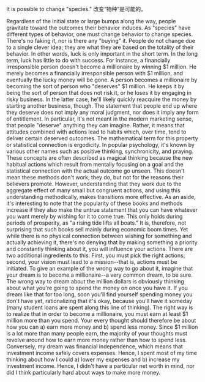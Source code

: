 It  is  possible  to  change  "species." 
改变“物种”是可能的。

 Regardless  of  the  initial  state  or  large
bumps  along  the  way,  people  gravitate  toward  the  outcomes  their  behavior
induces.  As  "species"  have  different  types  of  behavior,  one  must  change
behavior to change species. There's no faking it, nor is there any "buying" it.
People do not change due to a single clever idea; they are what they are based on
the totality of their behavior.
In other words, luck is only important in the short term. In the long term,
luck has little to do with success. For instance, a financially irresponsible person
doesn't  become  a  millionaire  by  winning  $1  million.  He  merely  becomes  a
financially irresponsible person with $1 million, and eventually the lucky money
will be gone. A person becomes a millionaire by becoming the sort of person
who "deserves" $1 million. He keeps it by being the sort of person that does not
risk it, or he loses it by engaging in risky business. In the latter case, he'll likely
quickly reacquire the money by starting another business, though.
The statement that people end up where they deserve does not  imply  any
moral judgment, nor does it imply any form of entitlement. In particular, it's not
meant in the modern marketing sense, that people "deserve" anything they can
imagine.  Rather,  it  means  that  attitudes  combined  with  actions  lead  to  habits
which, over time, tend to deliver certain deserved outcomes. The mathematical
term  for  this  property  or  statistical  connection  is  ergodicity.  In  popular
psychology,  it's  known  by  various  other  names  such  as  positive  thinking,
synchronicity,  and  praying.  These  concepts  are  often  described  as  magical
thinking because the new habitual actions which result from mentally focusing
on a goal and the statistical connection with the actual outcome go unseen. This
doesn't mean these methods don't work; they do, but not for the reasons their
believers promote. However, understanding that they work due to the aggregate
effect  of  many  small  but  congruent  actions,  and  using  this  understanding
methodically, makes transitions more effective. As an aside, it's interesting to
note that the popularity of these books and methods increase if they also make
the untrue statement that you can have whatever you want merely by wishing for
it to come true. This only holds during periods of prosperity, as "a rising tide lifts
all  boats."  It  is,  therefore,  not  surprising  that  such  books  sell  mainly  during
economic  boom  times.  Yet  while  there  is  no  physical  connection  between
wishing  for  something  and  actually  achieving  it,  there's  no  denying  that  by
making something a priority and constantly thinking about it, you will influence
your actions. There are two additional ingredients to this: First, you must pick
the  right  actions;  second,  your  vision must  lead  to  a  mission--that  is,  actions
must be initiated. To give an example of the wrong way to go about it, imagine
that your dream is to become a millionaire--a very common dream, to be sure.
The wrong way to dream about the million dollars is obviously thinking about
what you're going to spend the money on once you have it. If you dream like that
for  too  long,  soon  you'll  find  yourself  spending  money  you  don't  have  yet,
rationalizing that it's okay, because you'll have it someday (many student loans
are spent along this line of thinking). The right way is to realize that in order to
become a millionaire, you must earn at least $1 million more than you spend.
Your every thought should therefore be about how you can a) earn more money
and b) spend less money. Since $1 million is a lot more than many people earn,
the  majority  of  your  thoughts  must  revolve  around  how  to  earn  more  money
rather  than  how  to  spend  less.  Conversely,  my  dream  was  financial
independence,  which  means  that  investment  income  safely  covers  expenses.
Hence,  I  spent  most  of  my  time  thinking  about  how  I  could  a)  lower  my
expenses  and  b)  increase  my  investment  income.  Hence,  I  didn't  have  a
particular  net  worth  in  mind,  nor  did  I  think  particularly  hard  about  ways  to
make more money.